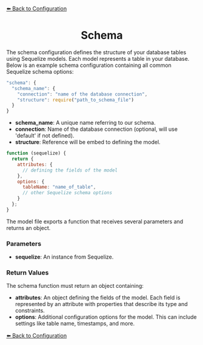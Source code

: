 [⬅️ Back to Configuration](./configuration.md)

<h1 align="center">Schema</h1>

The schema configuration defines the structure of your database tables using Sequelize models. Each model represents a table in your database. Below is an example schema configuration containing all common Sequelize schema options:

```js
"schema": {
  "schema_name": {
    "connection": "name of the database connection",
    "structure": require("path_to_schema_file")
  }
}
```

- **schema_name**: A unique name referring to our schema.
- **connection**: Name of the database connection (optional, will use 'default' if not defined).
- **structure**: Reference will be embed to defining the model.

```js
function (sequelize) {
  return {
    attributes: {
      // defining the fields of the model
    },
    options: {
      tableName: "name_of_table",
      // other Sequelize schema options
    }
  };
}
```

The model file exports a function that receives several parameters and returns an object.

### Parameters

- **sequelize**: An instance from Sequelize.

### Return Values

The schema function must return an object containing:

- **attributes**: An object defining the fields of the model. Each field is represented by an attribute with properties that describe its type and constraints.
- **options**: Additional configuration options for the model. This can include settings like table name, timestamps, and more.

[⬅️ Back to Configuration](./configuration.md)
